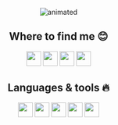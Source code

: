 <p align="center">
  <img src="https://github.com/user-attachments/assets/26bcf1c1-403e-415e-a586-abd1b214d4ca" alt="animated" />
</p>



<div align="center">
  <h2 align="center">Where to find me 😊</h2>
  <a target="_blank" href="mailto:fernandodrekner@gmail.com"><img height="30em" src="https://img.shields.io/badge/Gmail-D14836?logo=gmail&logoColor=white" /></a>
  <a target="_blank" href="https://www.instagram.com/fernando.drekner/"><img height="30em" src="https://img.shields.io/badge/Instagram-%23E4405F.svg?logo=Instagram&logoColor=white" /></a>
  <a target="_blank" href="https://www.linkedin.com/in/fernando-drekner-de-souza/"><img height="30em" src="https://custom-icon-badges.demolab.com/badge/LinkedIn-0A66C2?logo=linkedin-white&logoColor=fff" /></a>
  <a target="_blank" href="https://www.youtube.com/watch?v=dQw4w9WgXcQ"><img height="30em" src="https://img.shields.io/website-up-down-green-red/http/NOTAWORKINGLINK.com.svg" /></a>
</div>

<div align="center">
  <h2 align="center">Languages & tools 🔥</h2>
  <img height="30em" src="https://img.shields.io/badge/C-00599C?logo=c&logoColor=white" />
  <img height="30em" src="https://img.shields.io/badge/C++-%2300599C.svg?logo=c%2B%2B&logoColor=white" />
  <img height="30em" src="https://img.shields.io/badge/Java-%23ED8B00.svg?logo=openjdk&logoColor=white" />
  <img height="30em" src="https://img.shields.io/badge/Python-3776AB?logo=python&logoColor=fff" />
  <img height="30em" src="https://custom-icon-badges.demolab.com/badge/Visual%20Studio%20Code-0078d7.svg?logo=vsc&logoColor=white" />
</div>
<!--
**FDrekner/FDrekner** is a ✨ _special_ ✨ repository because its `README.md` (this file) appears on your GitHub profile.

Here are some ideas to get you started:

- 🔭 I’m currently working on ...
- 🌱 I’m currently learning ...
- 👯 I’m looking to collaborate on ...
- 🤔 I’m looking for help with ...
- 💬 Ask me about ...
- 📫 How to reach me: ...
- 😄 Pronouns: ...
- ⚡ Fun fact: ...
-->
